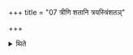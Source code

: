 +++
title = "07 त्रीणि शतानि त्रयस्त्रिंशतञ्"

+++

<details><summary>थिते</summary>

त्रीणि शतानि त्रयस्त्रिंशतं च प्रथमेऽहनि ददाति । एवं द्वितीये तृतीये च ७
</details>
